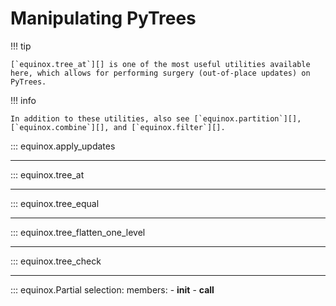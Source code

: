 # Manipulating PyTrees

!!! tip

    [`equinox.tree_at`][] is one of the most useful utilities available here, which allows for performing surgery (out-of-place updates) on PyTrees.

!!! info

    In addition to these utilities, also see [`equinox.partition`][], [`equinox.combine`][], and [`equinox.filter`][].

::: equinox.apply_updates

---

::: equinox.tree_at

---

::: equinox.tree_equal

---

::: equinox.tree_flatten_one_level

---

::: equinox.tree_check

---

::: equinox.Partial
    selection:
        members:
            - __init__
            - __call__
